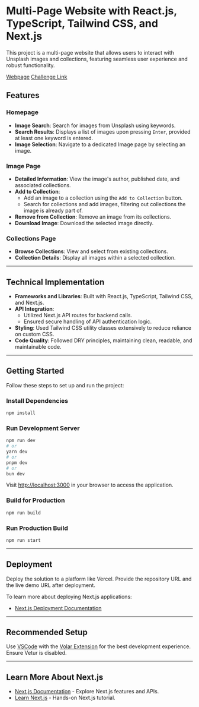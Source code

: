 # Multi-Page Website with React.js, TypeScript, Tailwind CSS, and Next.js

This project is a multi-page website that allows users to interact with Unsplash images and collections, featuring seamless user experience and robust functionality.

[Webpage](unsplash-fullstack-a6rv.vercel.app/)
[Challenge Link](https://devchallenges.io/challenge/unsplash-collection)

## Features

### **Homepage**

- **Image Search**: Search for images from Unsplash using keywords.
- **Search Results**: Displays a list of images upon pressing `Enter`, provided at least one keyword is entered.
- **Image Selection**: Navigate to a dedicated Image page by selecting an image.

### **Image Page**

- **Detailed Information**: View the image's author, published date, and associated collections.
- **Add to Collection**:
  - Add an image to a collection using the `Add to Collection` button.
  - Search for collections and add images, filtering out collections the image is already part of.
- **Remove from Collection**: Remove an image from its collections.
- **Download Image**: Download the selected image directly.

### **Collections Page**

- **Browse Collections**: View and select from existing collections.
- **Collection Details**: Display all images within a selected collection.

---

## Technical Implementation

- **Frameworks and Libraries**: Built with React.js, TypeScript, Tailwind CSS, and Next.js.
- **API Integration**:
  - Utilized Next.js API routes for backend calls.
  - Ensured secure handling of API authentication logic.
- **Styling**: Used Tailwind CSS utility classes extensively to reduce reliance on custom CSS.
- **Code Quality**: Followed DRY principles, maintaining clean, readable, and maintainable code.

---

## Getting Started

Follow these steps to set up and run the project:

### **Install Dependencies**

```bash
npm install
```

### **Run Development Server**

```bash
npm run dev
# or
yarn dev
# or
pnpm dev
# or
bun dev
```

Visit [http://localhost:3000](http://localhost:3000) in your browser to access the application.

### **Build for Production**

```bash
npm run build
```

### **Run Production Build**

```bash
npm run start
```

---

## Deployment

Deploy the solution to a platform like Vercel. Provide the repository URL and the live demo URL after deployment.

To learn more about deploying Next.js applications:

- [Next.js Deployment Documentation](https://nextjs.org/docs/app/building-your-application/deploying)

---

## Recommended Setup

Use [VSCode](https://code.visualstudio.com/) with the [Volar Extension](https://marketplace.visualstudio.com/items?itemName=Vue.volar) for the best development experience. Ensure Vetur is disabled.

---

## Learn More About Next.js

- [Next.js Documentation](https://nextjs.org/docs) - Explore Next.js features and APIs.
- [Learn Next.js](https://nextjs.org/learn) - Hands-on Next.js tutorial.
